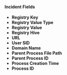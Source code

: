 
#### Incident Fields
- **Registry Key**
- **Registry Value Type**
- **Registry Value**
- **Registry Hive**
- **URL**
- **User SID**
- **Domain Name**
- **Parent Process File Path**
- **Parent Process ID**
- **Process Creation Time**
- **Process ID**